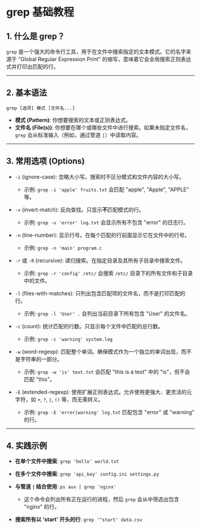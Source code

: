 # grep 基础教程

## 1. 什么是 grep？
`grep` 是一个强大的命令行工具，用于在文件中搜索指定的文本模式。它的名字来源于 "Global Regular Expression Print" 的缩写，意味着它会全局搜索正则表达式并打印出匹配的行。

---

## 2. 基本语法
`grep [选项] 模式 [文件名...]`

- **模式 (Pattern)**: 你想要搜索的文本或正则表达式。
- **文件名 (File(s))**: 你想要在哪个或哪些文件中进行搜索。如果未指定文件名，`grep` 会从标准输入（例如，通过管道 `|`）中读取内容。

---

## 3. 常用选项 (Options)

- `-i` (ignore-case): 忽略大小写。搜索时不区分模式和文件内容的大小写。
  - 示例: `grep -i 'apple' fruits.txt` 会匹配 "apple", "Apple", "APPLE" 等。

- `-v` (invert-match): 反向查找。只显示**不**匹配模式的行。
  - 示例: `grep -v 'error' log.txt` 会显示所有不包含 "error" 的日志行。

- `-n` (line-number): 显示行号。在每个匹配的行前面显示它在文件中的行号。
  - 示例: `grep -n 'main' program.c`

- `-r` 或 `-R` (recursive): 递归搜索。在指定目录及其所有子目录中搜索文件。
  - 示例: `grep -r 'config' /etc/` 会搜索 `/etc/` 目录下的所有文件和子目录中的文件。

- `-l` (files-with-matches): 只列出包含匹配项的文件名，而不是打印匹配的行。
  - 示例: `grep -l 'User' .` 会列出当前目录下所有包含 "User" 的文件名。

- `-c` (count): 统计匹配的行数。只显示每个文件中匹配的总行数。
  - 示例: `grep -c 'warning' system.log`

- `-w` (word-regexp): 匹配整个单词。确保模式作为一个独立的单词出现，而不是字符串的一部分。
  - 示例: `grep -w 'is' text.txt` 会匹配 "this is a test" 中的 "is"，但不会匹配 "this"。

- `-E` (extended-regexp): 使用扩展正则表达式。允许使用更强大、更灵活的元字符，如 `+`, `?`, `|`, `()` 等，而无需转义。
  - 示例: `grep -E 'error|warning' log.txt` 匹配包含 "error" 或 "warning" 的行。

---

## 4. 实践示例

- **在单个文件中搜索**: `grep 'hello' world.txt`

- **在多个文件中搜索**: `grep 'api_key' config.ini settings.py`

- **与管道 `|` 结合使用**: `ps aux | grep 'nginx'`
  - 这个命令会列出所有正在运行的进程，然后 `grep` 会从中筛选出包含 "nginx" 的行。

- **搜索所有以 'start' 开头的行**: `grep '^start' data.csv`
